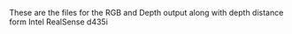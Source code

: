 These are the files for the RGB and Depth output along with depth distance form Intel RealSense d435i
